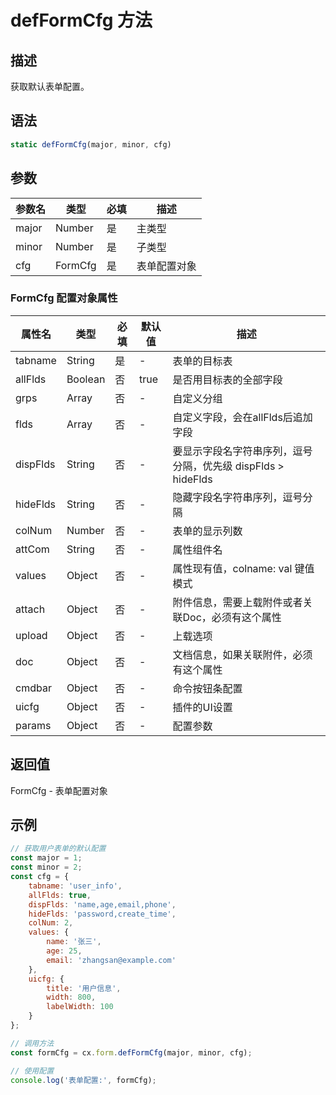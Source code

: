 # defFormCfg 方法

## 描述
获取默认表单配置。

## 语法
```js
static defFormCfg(major, minor, cfg)
```

## 参数
| 参数名 | 类型 | 必填 | 描述 |
| --- | --- | --- | --- |
| major | Number | 是 | 主类型 |
| minor | Number | 是 | 子类型 |
| cfg | FormCfg | 是 | 表单配置对象 |

### FormCfg 配置对象属性
| 属性名 | 类型 | 必填 | 默认值 | 描述 |
| --- | --- | --- | --- | --- |
| tabname | String | 是 | - | 表单的目标表 |
| allFlds | Boolean | 否 | true | 是否用目标表的全部字段 |
| grps | Array | 否 | - | 自定义分组 |
| flds | Array | 否 | - | 自定义字段，会在allFlds后追加字段 |
| dispFlds | String | 否 | - | 要显示字段名字符串序列，逗号分隔，优先级 dispFlds > hideFlds |
| hideFlds | String | 否 | - | 隐藏字段名字符串序列，逗号分隔 |
| colNum | Number | 否 | - | 表单的显示列数 |
| attCom | String | 否 | - | 属性组件名 |
| values | Object | 否 | - | 属性现有值，colname: val 键值模式 |
| attach | Object | 否 | - | 附件信息，需要上载附件或者关联Doc，必须有这个属性 |
| upload | Object | 否 | - | 上载选项 |
| doc | Object | 否 | - | 文档信息，如果关联附件，必须有这个属性 |
| cmdbar | Object | 否 | - | 命令按钮条配置 |
| uicfg | Object | 否 | - | 插件的UI设置 |
| params | Object | 否 | - | 配置参数 |

## 返回值
FormCfg - 表单配置对象

## 示例
```js
// 获取用户表单的默认配置
const major = 1;
const minor = 2;
const cfg = {
    tabname: 'user_info',
    allFlds: true,
    dispFlds: 'name,age,email,phone',
    hideFlds: 'password,create_time',
    colNum: 2,
    values: {
        name: '张三',
        age: 25,
        email: 'zhangsan@example.com'
    },
    uicfg: {
        title: '用户信息',
        width: 800,
        labelWidth: 100
    }
};

// 调用方法
const formCfg = cx.form.defFormCfg(major, minor, cfg);

// 使用配置
console.log('表单配置:', formCfg);
